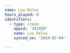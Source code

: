 ```yaml
---
name: Lux Delux
hours_played: 0
identifiers:
  - type: steam
    appid: '341950'
    name: Lux Delux
    synced_on: '2024-07-04'

---
```

